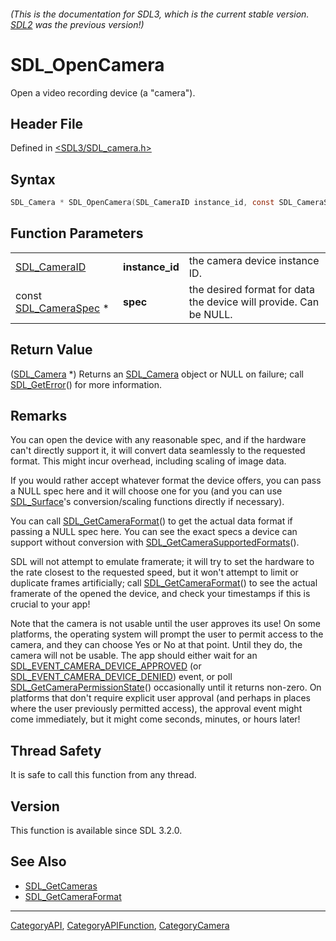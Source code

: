 ###### (This is the documentation for SDL3, which is the current stable version. [SDL2](https://wiki.libsdl.org/SDL2/) was the previous version!)
# SDL_OpenCamera

Open a video recording device (a "camera").

## Header File

Defined in [<SDL3/SDL_camera.h>](https://github.com/libsdl-org/SDL/blob/main/include/SDL3/SDL_camera.h)

## Syntax

```c
SDL_Camera * SDL_OpenCamera(SDL_CameraID instance_id, const SDL_CameraSpec *spec);
```

## Function Parameters

|                                          |                 |                                                                   |
| ---------------------------------------- | --------------- | ----------------------------------------------------------------- |
| [SDL_CameraID](SDL_CameraID)             | **instance_id** | the camera device instance ID.                                    |
| const [SDL_CameraSpec](SDL_CameraSpec) * | **spec**        | the desired format for data the device will provide. Can be NULL. |

## Return Value

([SDL_Camera](SDL_Camera) *) Returns an [SDL_Camera](SDL_Camera) object or
NULL on failure; call [SDL_GetError](SDL_GetError)() for more information.

## Remarks

You can open the device with any reasonable spec, and if the hardware can't
directly support it, it will convert data seamlessly to the requested
format. This might incur overhead, including scaling of image data.

If you would rather accept whatever format the device offers, you can pass
a NULL spec here and it will choose one for you (and you can use
[SDL_Surface](SDL_Surface)'s conversion/scaling functions directly if
necessary).

You can call [SDL_GetCameraFormat](SDL_GetCameraFormat)() to get the actual
data format if passing a NULL spec here. You can see the exact specs a
device can support without conversion with
[SDL_GetCameraSupportedFormats](SDL_GetCameraSupportedFormats)().

SDL will not attempt to emulate framerate; it will try to set the hardware
to the rate closest to the requested speed, but it won't attempt to limit
or duplicate frames artificially; call
[SDL_GetCameraFormat](SDL_GetCameraFormat)() to see the actual framerate of
the opened the device, and check your timestamps if this is crucial to your
app!

Note that the camera is not usable until the user approves its use! On some
platforms, the operating system will prompt the user to permit access to
the camera, and they can choose Yes or No at that point. Until they do, the
camera will not be usable. The app should either wait for an
[SDL_EVENT_CAMERA_DEVICE_APPROVED](SDL_EVENT_CAMERA_DEVICE_APPROVED) (or
[SDL_EVENT_CAMERA_DEVICE_DENIED](SDL_EVENT_CAMERA_DEVICE_DENIED)) event, or
poll [SDL_GetCameraPermissionState](SDL_GetCameraPermissionState)()
occasionally until it returns non-zero. On platforms that don't require
explicit user approval (and perhaps in places where the user previously
permitted access), the approval event might come immediately, but it might
come seconds, minutes, or hours later!

## Thread Safety

It is safe to call this function from any thread.

## Version

This function is available since SDL 3.2.0.

## See Also

- [SDL_GetCameras](SDL_GetCameras)
- [SDL_GetCameraFormat](SDL_GetCameraFormat)

----
[CategoryAPI](CategoryAPI), [CategoryAPIFunction](CategoryAPIFunction), [CategoryCamera](CategoryCamera)


